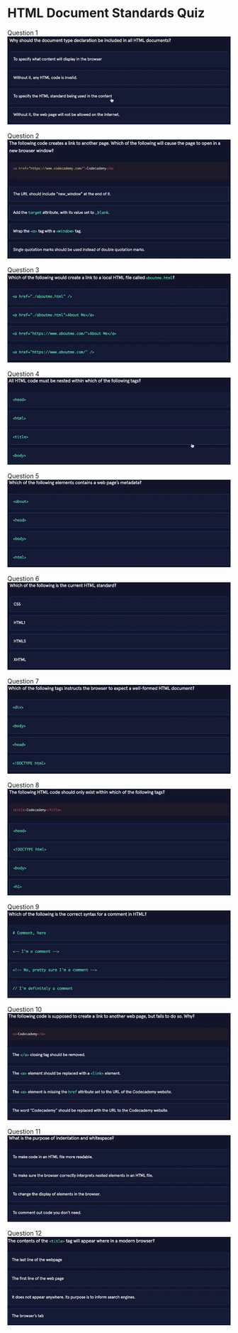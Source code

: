 # HTML Document Standards Quiz
Question 1
![Question 1](image.png)
<!-- ANSWER: C -->
Question 2
![Question 2](image-1.png)
<!-- ANSWER: B -->
Question 3
![Question 3](image-2.png)
<!-- ANSWER: B -->
Question 4
![Question 4](image-3.png)
<!-- ANSWER: B -->
Question 5
![Question 5](image-4.png)
<!-- ANSWER: B -->
Question 6
![Question 6](image-5.png)
<!-- ANSWER: C -->
Question 7
![Question 7](image-6.png)
<!-- ANSWER: D -->
Question 8
![Question 8](image-7.png)
<!-- ANSWER: A -->
Question 9
![Question 9](image-8.png)
<!-- ANSWER: C -->
Question 10
![Question 10](image-9.png)
<!-- ANSWER: C -->
Question 11
![Question 11](image-10.png)
<!-- ANSWER: A -->
Question 12
![Question 12](image-11.png)
<!-- ANSWER: D -->